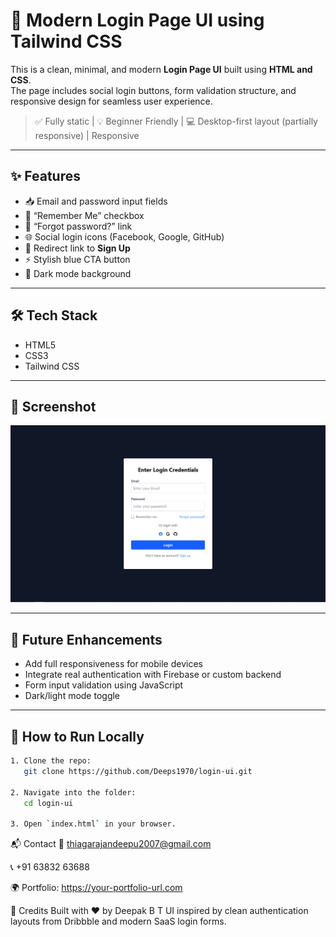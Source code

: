 # 🔐 Modern Login Page UI using Tailwind CSS

This is a clean, minimal, and modern **Login Page UI** built using **HTML and CSS**.  
The page includes social login buttons, form validation structure, and responsive design for seamless user experience.

> ✅ Fully static | 💡 Beginner Friendly | 💻 Desktop-first layout (partially responsive) | Responsive

---

## ✨ Features

- 📥 Email and password input fields  
- 🧠 “Remember Me” checkbox  
- 🔑 “Forgot password?” link  
- 🌐 Social login icons (Facebook, Google, GitHub)  
- 🔄 Redirect link to **Sign Up**  
- ⚡ Stylish blue CTA button  
- 🖤 Dark mode background  

---

## 🛠️ Tech Stack

- HTML5  
- CSS3
- Tailwind CSS

---

## 📸 Screenshot

![Login Page UI](./login-tailwind.png)

---

## 🚧 Future Enhancements

- Add full responsiveness for mobile devices  
- Integrate real authentication with Firebase or custom backend  
- Form input validation using JavaScript  
- Dark/light mode toggle  

---

## 🏁 How to Run Locally

```bash
1. Clone the repo:
   git clone https://github.com/Deeps1970/login-ui.git

2. Navigate into the folder:
   cd login-ui

3. Open `index.html` in your browser.
```

📬 Contact
📧 thiagarajandeepu2007@gmail.com

📞 +91 63832 63688

🌍 Portfolio: https://your-portfolio-url.com

🙌 Credits
Built with ❤️ by Deepak B T
UI inspired by clean authentication layouts from Dribbble and modern SaaS login forms.
